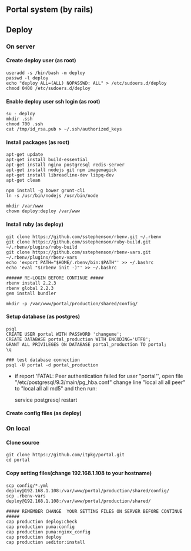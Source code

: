 Portal system (by rails)
---

## Deploy

### On server

#### Create deploy user (as root)
    useradd -s /bin/bash -m deploy
    passwd -l deploy    
    echo "deploy ALL=(ALL) NOPASSWD: ALL" > /etc/sudoers.d/deploy
    chmod 0400 /etc/sudoers.d/deploy

#### Enable deploy user ssh login (as root)
    su - deploy
    mkdir .ssh
    chmod 700 .ssh    
    cat /tmp/id_rsa.pub > ~/.ssh/authorized_keys
    
#### Install packages (as root)
    apt-get update
    apt-get install build-essential
    apt-get install nginx postgresql redis-server 
    apt-get install nodejs git npm imagemagick  
    apt-get install libreadline-dev libpq-dev
    apt-get clean
    
    npm install -g bower grunt-cli
    ln -s /usr/bin/nodejs /usr/bin/node
    
    mkdir /var/www
    chown deploy:deploy /var/www


#### Install ruby (as deploy)
    git clone https://github.com/sstephenson/rbenv.git ~/.rbenv
    git clone https://github.com/sstephenson/ruby-build.git ~/.rbenv/plugins/ruby-build
    git clone https://github.com/sstephenson/rbenv-vars.git ~/.rbenv/plugins/rbenv-vars
    echo 'export PATH="$HOME/.rbenv/bin:$PATH"' >> ~/.bashrc
    echo 'eval "$(rbenv init -)"' >> ~/.bashrc
    
    ###### RE-LOGIN BEFORE CONTINUE #####
    rbenv install 2.2.3
    rbenv global 2.2.3
    gem install bundler
    
    mkdir -p /var/www/portal/production/shared/config/  
   
    
#### Setup database (as postgres)

    psql
    CREATE USER portal WITH PASSWORD 'changeme';
    CREATE DATABASE portal_production WITH ENCODING='UTF8';
    GRANT ALL PRIVILEGES ON DATABASE portal_production TO portal;
    \q
    
    ### test database connection
    psql -U portal -d portal_production    

* if report 'FATAL:  Peer authentication failed for user "portal"', open file "/etc/postgresql/9.3/main/pg_hba.conf" change line "local   all             all                                     peer" to "local   all             all                                     md5" and then run: 

    service postgresql restart
    
#### Create config files (as deploy)    
    
    
### On local 

#### Clone source
    git clone https://github.com/itpkg/portal.git
    cd portal
    
#### Copy setting files(change 192.168.1.108 to your hostname)
    scp config/*.yml deploy@192.168.1.108:/var/www/portal/production/shared/config/
    scp .rbenv-vars deploy@192.168.1.108:/var/www/portal/production/shared/
    
    ##### REMEMBER CHANGE  YOUR SETTING FILES ON SERVER BEFORE CONTINUE #####    
    cap production deploy:check 
    cap production puma:config
    cap production puma:nginx_config
    cap production deploy
    cap production ueditor:install

